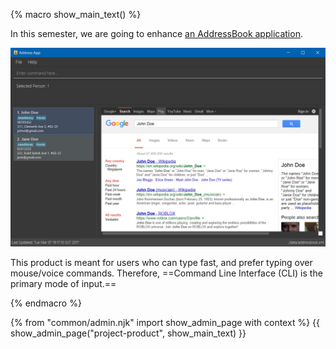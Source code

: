 {% macro show_main_text() %} 
<div id="main">

In this semester, we are going to enhance [an AddressBook application](https://se-edu.github.io/addressbook-level4/).

<img src="https://github.com/se-edu/addressbook-level4/raw/master/docs/images/Ui.png" width="600"/>
<p/>

This product is meant for users who can type fast, and prefer typing over mouse/voice commands. Therefore, ==Command Line Interface (CLI) is the primary mode of input.== 

<panel src="project-constraints.md#constraint-cli" header="Admin {{ icon_embedding }} Admin: Project Contstraints: More info about the 'CLI app' requirement" class="embedding" minimized />
<p/>

</div>
{% endmacro %} 


{% from "common/admin.njk" import show_admin_page with context %}
{{ show_admin_page("project-product", show_main_text) }}
